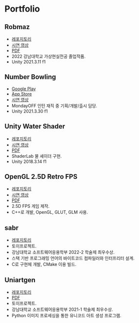 # Portfolio

## Robmaz
* [레포지토리](https://github.com/mhcoma/Sotsugyo)
* [시연 영상](https://www.youtube.com/watch?v=lGleJSv965c)
* [PDF](https://docs.google.com/viewer?url=https://raw.githubusercontent.com/mhcoma/Portfolio/master/robmaz.pdf)
* 2022 강남대학교 가상현실전공 졸업작품.
* Unity 2021.3.11 f1

## Number Bowling
* [Google Play](https://play.google.com/store/apps/details?id=com.mondayoff.numberbowling)
* [App Store](https://apps.apple.com/us/app/number-bowling/id6454848677)
* [시연 영상](https://www.youtube.com/watch?v=QNFJfsYk-IA)
* MondayOFF 인턴 재직 중 기획/개발/출시 담당.
* Unity 2021.3.30 f1

## Unity Water Shader
* [레포지토리](https://github.com/mhcoma/unity_watershader)
* [시연 영상](https://www.youtube.com/watch?v=RryfrPd-2-4)
* [PDF](https://docs.google.com/viewer?url=https://raw.githubusercontent.com/mhcoma/Portfolio/master/water_shader.pdf)
* ShaderLab 물 셰이더 구현.
* Unity 2018.3.14 f1

## OpenGL 2.5D Retro FPS
* [레포지토리](https://github.com/mhcoma/retro_fps)
* [시연 영상](https://www.youtube.com/watch?v=EpWTub-ZiqY)
* [PDF](https://docs.google.com/viewer?url=https://raw.githubusercontent.com/mhcoma/Portfolio/master/retro_fps.pdf)
* 2.5D FPS 게임 제작.
* C++로 개발, OpenGL, GLUT, GLM 사용.

## sabr
* [레포지토리](https://github.com/sabrlang/sabr)
* 토이프로젝트.
* 강남대학교 소프트웨어응용학부 2022-2 학술제 최우수상.
* 스택 기반 프로그래밍 언어의 바이트코드 컴파일러와 인터프리터 설계.
* C로 구현체 개발, CMake 이용 빌드.

## Uniartgen
* [레포지토리](http://github.com/mhcoma/Uniartgen)
* [PDF](https://docs.google.com/viewer?url=https://raw.githubusercontent.com/mhcoma/Portfolio/master/uniartgen.pdf)
* 토이프로젝트.
* 강남대학교 소프트웨어응용학부 2021-1 학술제 최우수상.
* Python 이미지 프로세싱을 통한 유니코드 아트 생성 프로그램.